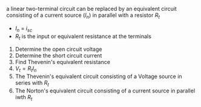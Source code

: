 a linear two-terminal circuit can be replaced by an equivalent circuit consisting of a current source ($I_n$) in parallel with a resistor $R_t$
- $I_n$ = $i_{sc}$
- $R_t$ is the input or equivalent resistance at the terminals

1. Determine the open circuit voltage
2. Determine the short circuit current
3. Find Thevenin's equivalent resistance
4. $V_t = R_tI_n$
5. The Thevenin's equivalent circuit consisting of a Voltage source in series with $R_t$ 
6. The Norton's equivalent circuit consisting of a current source in parallel iwth $R_t$

